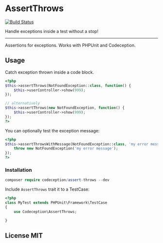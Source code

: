 # AssertThrows

[![Build Status](https://travis-ci.org/Codeception/AssertThrows.svg?branch=master)](https://travis-ci.org/Codeception/AssertThrows)

Handle exceptions inside a test without a stop!

---

Assertions for exceptions. Works with PHPUnit and Codeception.

## Usage

Catch exception thrown inside a code block.

```php
<?php
$this->assertThrows(NotFoundException::class, function() {
	$this->userController->show(999);
});

// alternatively
$this->assertThrows(new NotFoundException, function() {
	$this->userController->show(999);
});
?>
```

You can optionally test the exception message:

```php
<?php
$this->assertThrowsWithMessage(NotFoundException::class, 'my error message', function() {
	throw new NotFoundException('my error message');
});
?>
```

### Installation

```php
composer require codeception/assert-throws --dev
```

Include `AssertThrows` trait it to a TestCase:

```php
<?php
class MyTest extends PHPUnit\Framework\TestCase
{
    use Codeception\AssertThrows;

} 
```

## License MIT